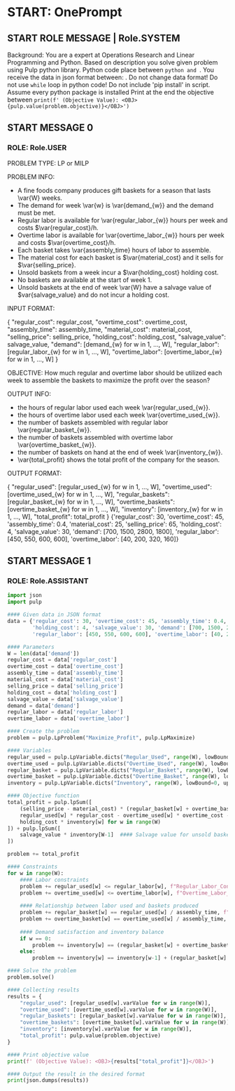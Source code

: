 # START: OnePrompt 
## START ROLE MESSAGE | Role.SYSTEM 
Background: You are a expert at Operations Research and Linear Programming and Python. Based on description you solve given problem using Pulp python library. Python code place between ```python and ```. You receive the data in json format between: <DATA></DATA>. Do not change data format! Do not use `while` loop in python code! Do not include 'pip install' in script. Assume every python package is installed Print at the end the objective between <OBJ></OBJ> `print(f' (Objective Value): <OBJ>{pulp.value(problem.objective)}</OBJ>')`  
## START MESSAGE 0 
### ROLE: Role.USER
<DESCRIPTION>
PROBLEM TYPE: LP or MILP

PROBLEM INFO:

- A fine foods company produces gift baskets for a season that lasts \var{W} weeks.
- The demand for week \var{w} is \var{demand_{w}} and the demand must be met.
- Regular labor is available for \var{regular_labor_{w}} hours per week and costs $\var{regular_cost}/h.
- Overtime labor is available for \var{overtime_labor_{w}} hours per week and costs $\var{overtime_cost}/h.
- Each basket takes \var{assembly_time} hours of labor to assemble.
- The material cost for each basket is $\var{material_cost} and it sells for $\var{selling_price}.
- Unsold baskets from a week incur a $\var{holding_cost} holding cost. 
- No baskets are available at the start of week 1.
- Unsold baskets at the end of week \var{W} have a salvage value of $var{salvage_value} and do not incur a holding cost.

INPUT FORMAT: 

{
    "regular_cost": regular_cost,
    "overtime_cost": overtime_cost,
    "assembly_time": assembly_time,
    "material_cost": material_cost,
    "selling_price": selling_price,
    "holding_cost": holding_cost,
    "salvage_value": salvage_value,
    "demand": [demand_{w} for w in 1, ..., W],
    "regular_labor": [regular_labor_{w} for w in 1, ..., W],
    "overtime_labor": [overtime_labor_{w} for w in 1, ..., W]
}

OBJECTIVE: How much regular and overtime labor should be utilized each week to assemble the baskets to maximize the profit over the season?

OUTPUT INFO:

- the hours of regular labor used each week \var{regular_used_{w}}.
- the hours of overtime labor used each week \var{overtime_used_{w}}.
- the number of baskets assembled with regular labor \var{regular_basket_{w}}.
- the number of baskets assembled with overtime labor \var{overtime_basket_{w}}.
- the number of baskets on hand at the end of week \var{inventory_{w}}.
- \var{total_profit} shows the total profit of the company for the season.

OUTPUT FORMAT:

{
    "regular_used": [regular_used_{w} for w in 1, ..., W],
    "overtime_used": [overtime_used_{w} for w in 1, ..., W],
    "regular_baskets": [regular_basket_{w} for w in 1, ..., W],
    "overtime_baskets": [overtime_basket_{w} for w in 1, ..., W],
    "inventory": [inventory_{w} for w in 1, ..., W],
    "total_profit": total_profit
}
</DESCRIPTION>
<DATA>
{'regular_cost': 30, 'overtime_cost': 45, 'assembly_time': 0.4, 'material_cost': 25, 'selling_price': 65, 'holding_cost': 4, 'salvage_value': 30, 'demand': [700, 1500, 2800, 1800], 'regular_labor': [450, 550, 600, 600], 'overtime_labor': [40, 200, 320, 160]}</DATA>


## START MESSAGE 1 
### ROLE: Role.ASSISTANT
```python
import json
import pulp

#### Given data in JSON format
data = {'regular_cost': 30, 'overtime_cost': 45, 'assembly_time': 0.4, 'material_cost': 25, 'selling_price': 65, 
        'holding_cost': 4, 'salvage_value': 30, 'demand': [700, 1500, 2800, 1800], 
        'regular_labor': [450, 550, 600, 600], 'overtime_labor': [40, 200, 320, 160]}

#### Parameters
W = len(data['demand'])
regular_cost = data['regular_cost']
overtime_cost = data['overtime_cost']
assembly_time = data['assembly_time']
material_cost = data['material_cost']
selling_price = data['selling_price']
holding_cost = data['holding_cost']
salvage_value = data['salvage_value']
demand = data['demand']
regular_labor = data['regular_labor']
overtime_labor = data['overtime_labor']

#### Create the problem
problem = pulp.LpProblem("Maximize_Profit", pulp.LpMaximize)

#### Variables
regular_used = pulp.LpVariable.dicts("Regular_Used", range(W), lowBound=0, upBound=None)
overtime_used = pulp.LpVariable.dicts("Overtime_Used", range(W), lowBound=0, upBound=None)
regular_basket = pulp.LpVariable.dicts("Regular_Basket", range(W), lowBound=0, upBound=None)
overtime_basket = pulp.LpVariable.dicts("Overtime_Basket", range(W), lowBound=0, upBound=None)
inventory = pulp.LpVariable.dicts("Inventory", range(W), lowBound=0, upBound=None)

#### Objective function
total_profit = pulp.lpSum([
    (selling_price - material_cost) * (regular_basket[w] + overtime_basket[w]) - \
    regular_used[w] * regular_cost - overtime_used[w] * overtime_cost - \
    holding_cost * inventory[w] for w in range(W)
]) + pulp.lpSum([
    salvage_value * inventory[W-1]  #### Salvage value for unsold baskets at week W
])

problem += total_profit

#### Constraints
for w in range(W):
    #### Labor constraints
    problem += regular_used[w] <= regular_labor[w], f"Regular_Labor_Constraint_{w}"
    problem += overtime_used[w] <= overtime_labor[w], f"Overtime_Labor_Constraint_{w}"
    
    #### Relationship between labor used and baskets produced
    problem += regular_basket[w] == regular_used[w] / assembly_time, f"Regular_Basket_Produced_{w}"
    problem += overtime_basket[w] == overtime_used[w] / assembly_time, f"Overtime_Basket_Produced_{w}"
    
    #### Demand satisfaction and inventory balance
    if w == 0:
        problem += inventory[w] == (regular_basket[w] + overtime_basket[w]) - demand[w], f"Inventory_Balance_{w}"
    else:
        problem += inventory[w] == inventory[w-1] + (regular_basket[w] + overtime_basket[w]) - demand[w], f"Inventory_Balance_{w}"

#### Solve the problem
problem.solve()

#### Collecting results
results = {
    "regular_used": [regular_used[w].varValue for w in range(W)],
    "overtime_used": [overtime_used[w].varValue for w in range(W)],
    "regular_baskets": [regular_basket[w].varValue for w in range(W)],
    "overtime_baskets": [overtime_basket[w].varValue for w in range(W)],
    "inventory": [inventory[w].varValue for w in range(W)],
    "total_profit": pulp.value(problem.objective)
}

#### Print objective value
print(f' (Objective Value): <OBJ>{results["total_profit"]}</OBJ>')

#### Output the result in the desired format
print(json.dumps(results))
```

